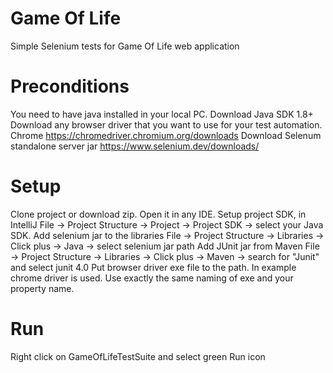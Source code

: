 # Game Of Life
Simple Selenium tests for Game Of Life web application

# Preconditions
You need to have java installed in your local PC. Download Java SDK 1.8+
Download any browser driver that you want to use for your test automation. Chrome https://chromedriver.chromium.org/downloads
Download Selenum standalone server jar https://www.selenium.dev/downloads/

# Setup
Clone project or download zip. Open it in any IDE. 
Setup project SDK, in IntelliJ File -> Project Structure -> Project -> Project SDK -> select your Java SDK.
Add selenium jar to the libraries File -> Project Structure -> Libraries -> Click plus -> Java -> select selenium jar path
Add JUnit jar from Maven File -> Project Structure -> Libraries -> Click plus -> Maven -> search for "Junit" and select junit 4.0
Put browser driver exe file to the path. In example chrome driver is used. Use exactly the same naming of exe and your property name.

# Run
Right click on GameOfLifeTestSuite and select green Run icon
